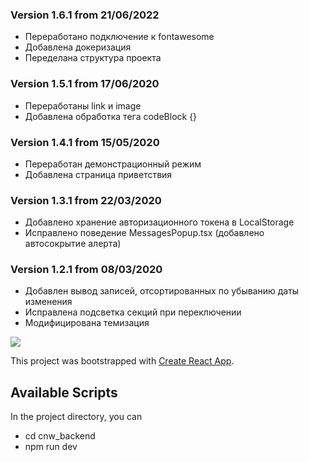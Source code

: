 ### Version 1.6.1 from 21/06/2022

- Переработано подключение к fontawesome
- Добавлена докеризация
- Переделана структура проекта

### Version 1.5.1 from 17/06/2020

- Переработаны link и image
- Добавлена обработка тега codeBlock {}

### Version 1.4.1 from 15/05/2020

- Переработан демонстрационный режим
- Добавлена страница приветствия

### Version 1.3.1 from 22/03/2020

- Добавлено хранение авторизационного токена в LocalStorage
- Исправлено поведение MessagesPopup.tsx (добавлено автосокрытие алерта)

### Version 1.2.1 from 08/03/2020

- Добавлен вывод записей, отсортированных по убыванию даты изменения
- Исправлена подсветка секций при переключении
- Модифицирована темизация

![](https://github.com/komplekt17/Test-Tasks/blob/master/gifs/cnw.gif)

This project was bootstrapped with [Create React App](https://github.com/facebook/create-react-app).

## Available Scripts

In the project directory, you can

- cd cnw_backend
- npm run dev

